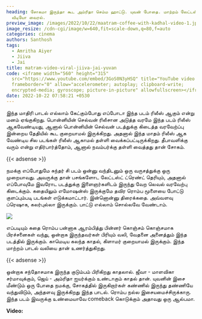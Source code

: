 ```yaml
---
heading: சோகமா இருந்தா கூட அம்ரிதா செம்ம ஹாட்டு. யுவன் போதை. மாற்றம் லேட்டஸ்ட்
  வீடியோ வைரல்.
preview_image: /images/2022/10/22/maatram-coffee-with-kadhal-video-1.jpeg
image_resize: /cdn-cgi/image/w=640,fit=scale-down,q=80,f=auto
categories: cinema
authors: Santhosh
tags:
  - Amritha Aiyer
  - Jiiva
  - Jai
title: matram-video-viral-jiiva-jai-yuvan
code: <iframe width="560" height="315"
  src="https://www.youtube.com/embed/3GoS0N3yHSQ" title="YouTube video player"
  frameborder="0" allow="accelerometer; autoplay; clipboard-write;
  encrypted-media; gyroscope; picture-in-picture" allowfullscreen></iframe>
date: 2022-10-22 07:58:21 +0530
---
```

இந்த மாதிரி பாடல் எல்லாம் கேட்கும்போது எப்போடா இந்த படம் ரிலீஸ் ஆகும் என்று மனம் ஏங்குகிறது. பொன்னியின் செல்வன் ரிலீசான அடுத்த வரமே இந்த படம் ரிலீஸ் ஆகவேண்டியது, ஆனால் பொன்னியின் செல்வன் படத்துக்கு கிடைத்த வரவேற்ப்பு இன்றைய தேதியில் கூட குறையாமல் இருக்கிறது. அதனால் இந்த மாதம் ரிலீஸ் ஆக வேண்டிய சில படங்கள் ரிலீஸ் ஆகாமல் தள்ளி வைக்கப்பட்டிருக்கிறது. தீபாவளிக்கு வரும் என்று எதிர்பார்த்தோம், ஆனால் நவம்பர்க்கு தள்ளி வைத்தது தான் சோகம்.

{{< adsense >}}

நமக்கு எப்போதுமே சுந்தர் சி படம் ஒன்னு வந்திடனும் ஒரு வருசத்துக்கு ஒரு முறையாவது. அவருக்கு தான் பசங்களோட லேட்டஸ்ட் ட்ரெண்ட் தெரியும், அதனால் எப்போவுமே இவரோட படத்துக்கு இளைஞர்களிடம் இருந்து வேற லெவல் வரவேற்பு கிடைக்கும். கதையிலும் எமோஷன்ஸ் இருக்குமே தவிர ரொம்ப மூளையை போட்டு குளப்பும்படி படங்கள் எடுக்கமாட்டார். இன்னொன்னு திரைக்கதை. அவ்வளவு ப்ரெஷாக, கலர்புல்லா இருக்கும். பாட்டு எல்லாம் சொல்லவே வேண்டாம்.

![](/images/2022/10/22/maatram-coffee-with-kadhal-video-1.jpeg)

எப்படியும் கதை ரொம்ப பன்னாக ஆரம்பித்து பின்னர் கொஞ்சம் கொஞ்சமாக பிரச்சனைகள் வந்து, ஒன்றாக இருந்தவர்கள் பிரியும் வலி, வேதனை அனைத்தும் இந்த படத்தில் இருக்கும். காமெடிய கலந்த காதல், கிளாமர் குறையாமல் இருக்கும். இந்த மாற்றம் பாடல் வலியை தான் உணர்த்துகிறது. 

{{< adsense >}}

ஒன்றாக சந்தோசமாக இருந்த குடும்பம் பிரிகிறது காதலால். ஜீவா - மாளவிகா சர்மாவுக்கும், ஜெய் - அம்ரிதா ஐயர்க்கும் உண்டாகும் காதல் தான். யுவனின் இசை மீண்டும் ஒரு போதை நமக்கு, சோகத்தில் இருகிறார்கள் கண்ணில் இருந்து தண்ணியே வந்துவிடும், அந்தளவு இருக்கிறது இந்த பாடல். ரொம்ப நல்ல இசையமைச்சிருக்காரு. இந்த படம் இவருக்கு உண்மையாவே comeback கொடுக்கும் அதாவது ஒரு ஆல்பமா.

**V﻿ideo:**